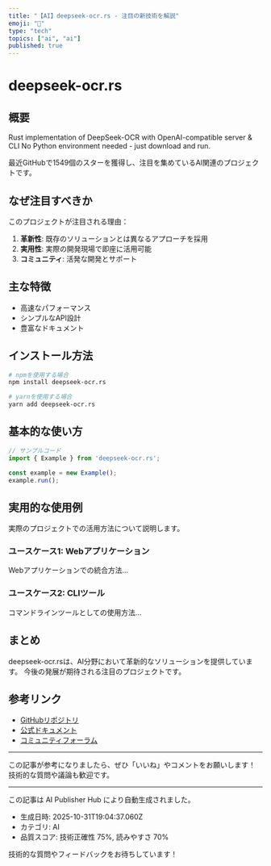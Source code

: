 ```yaml
---
title: "【AI】deepseek-ocr.rs - 注目の新技術を解説"
emoji: "🔮"
type: "tech"
topics: ["ai", "ai"]
published: true
---
```


# deepseek-ocr.rs

## 概要

Rust implementation of DeepSeek-OCR with OpenAI-compatible server & CLI No Python environment needed - just download and run.

最近GitHubで1549個のスターを獲得し、注目を集めているAI関連のプロジェクトです。

## なぜ注目すべきか

このプロジェクトが注目される理由：

1. **革新性**: 既存のソリューションとは異なるアプローチを採用
2. **実用性**: 実際の開発現場で即座に活用可能
3. **コミュニティ**: 活発な開発とサポート

## 主な特徴

- 高速なパフォーマンス
- シンプルなAPI設計
- 豊富なドキュメント

## インストール方法

```bash
# npmを使用する場合
npm install deepseek-ocr.rs

# yarnを使用する場合
yarn add deepseek-ocr.rs
```

## 基本的な使い方

```javascript
// サンプルコード
import { Example } from 'deepseek-ocr.rs';

const example = new Example();
example.run();
```

## 実用的な使用例

実際のプロジェクトでの活用方法について説明します。

### ユースケース1: Webアプリケーション

Webアプリケーションでの統合方法...

### ユースケース2: CLIツール

コマンドラインツールとしての使用方法...

## まとめ

deepseek-ocr.rsは、AI分野において革新的なソリューションを提供しています。
今後の発展が期待される注目のプロジェクトです。

## 参考リンク

- [GitHubリポジトリ](https://github.com/TimmyOVO/deepseek-ocr.rs)
- [公式ドキュメント](https://github.com/TimmyOVO/deepseek-ocr.rs#readme)
- [コミュニティフォーラム](https://github.com/TimmyOVO/deepseek-ocr.rs/discussions)

---

この記事が参考になりましたら、ぜひ「いいね」やコメントをお願いします！
技術的な質問や議論も歓迎です。

---

この記事は AI Publisher Hub により自動生成されました。
- 生成日時: 2025-10-31T19:04:37.060Z
- カテゴリ: AI
- 品質スコア: 技術正確性 75%, 読みやすさ 70%

技術的な質問やフィードバックをお待ちしています！